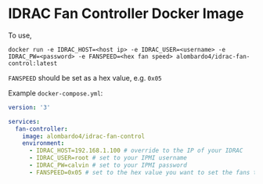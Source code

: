 # IDRAC Fan Controller Docker Image

To use, 

`docker run -e IDRAC_HOST=<host ip> -e IDRAC_USER=<username> -e IDRAC_PW=<password> -e FANSPEED=<hex fan speed> alombardo4/idrac-fan-control:latest`

`FANSPEED` should be set as a hex value, e.g. `0x05`

Example `docker-compose.yml`:

```yml
version: '3'

services:
  fan-controller:
    image: alombardo4/idrac-fan-control
    environment:
      - IDRAC_HOST=192.168.1.100 # override to the IP of your IDRAC
      - IDRAC_USER=root # set to your IPMI username
      - IDRAC_PW=calvin # set to your IPMI password
      - FANSPEED=0x05 # set to the hex value you want to set the fans to (from 0 to 100)
```
